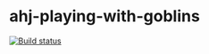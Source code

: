 # ahj-playing-with-goblins

[![Build status](https://ci.appveyor.com/api/projects/status/8vx1sflk2giwg0pe?svg=true)](https://ci.appveyor.com/project/dmitry-izjurov/ahj-playing-with-goblins)